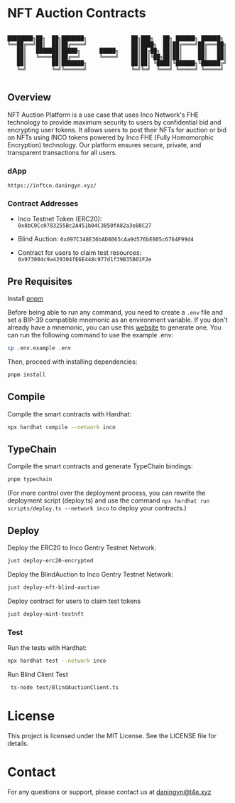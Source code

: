 # NFT Auction Contracts
```

████████╗██╗  ██╗███████╗              ██╗███╗   ██╗ ██████╗ ██████╗ 
╚══██╔══╝██║  ██║██╔════╝              ██║████╗  ██║██╔════╝██╔═══██╗
   ██║   ███████║█████╗      █████╗    ██║██╔██╗ ██║██║     ██║   ██║
   ██║   ╚════██║██╔══╝      ╚════╝    ██║██║╚██╗██║██║     ██║   ██║
   ██║        ██║███████╗              ██║██║ ╚████║╚██████╗╚██████╔╝
   ╚═╝        ╚═╝╚══════╝              ╚═╝╚═╝  ╚═══╝ ╚═════╝ ╚═════╝ 
                                                                     
```
## Overview

NFT Auction Platform is a use case that uses Inco Network's FHE technology to provide maximum security to users by confidential bid and encrypting user tokens. It allows users to post their NFTs for auction or bid on NFTs using INCO tokens powered by Inco FHE (Fully Homomorphic Encryption) technology. Our platform ensures secure, private, and transparent transactions for all users.

### dApp
```
https://inftco.daningyn.xyz/
```

### Contract Addresses

- Inco Testnet Token (ERC20): `0x8bC0Cc0783255Bc2A451b04C3850fA82a3e88C27`

- Blind Auction: `0x097C348E36bAD8065cAa9d576bE805c6764F99d4`

- Contract for users to claim test resources: `0x973004c9a429304fE6E448c977d1f39B35B01F2e`

## Pre Requisites

Install [pnpm](https://pnpm.io/installation)

Before being able to run any command, you need to create a `.env` file and set a BIP-39 compatible mnemonic as an
environment variable. If you don't already have a mnemonic, you can use this [website](https://iancoleman.io/bip39/) to
generate one. You can run the following command to use the example .env:

```sh
cp .env.example .env
```
Then, proceed with installing dependencies:

```sh
pnpm install
```

## Compile

Compile the smart contracts with Hardhat:

```sh
npx hardhat compile --network inco
```

## TypeChain

Compile the smart contracts and generate TypeChain bindings:

```sh
pnpm typechain
```
(For more control over the deployment process, you can rewrite the deployment script (deploy.ts) and use the command
`npx hardhat run scripts/deploy.ts --network inco` to deploy your contracts.)

## Deploy

Deploy the ERC20 to Inco Gentry Testnet Network:

```sh
just deploy-erc20-encrypted
```
Deploy the BlindAuction to Inco Gentry Testnet Network:

```sh
just deploy-nft-blind-auction
```
Deploy contract for users to claim test tokens

```sh
just deploy-mint-testnft
```

### Test

Run the tests with Hardhat:

```sh
npx hardhat test --network inco
```

Run Blind Client Test

```sh
 ts-node test/BlindAuctionClient.ts 
```

 # License
This project is licensed under the MIT License. See the LICENSE file for details.

# Contact
For any questions or support, please contact us at daningyn@t4e.xyz